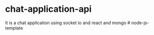 # chat-application-api
It is a chat application using socket io and react and mongo
#   n o d e - j s - t e m p l a t e  
 